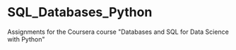 # SQL_Databases_Python
Assignments for the Coursera course "Databases and SQL for Data Science with Python"
